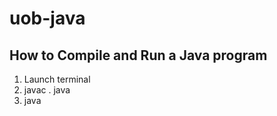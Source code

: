 # uob-java

## How to Compile and Run a Java program

1. Launch terminal
2. javac <filename>. java
3. java <filename>
